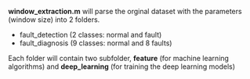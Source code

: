 <!--
 * @Author: Qi7
 * @Date: 2023-04-06 15:00:15
 * @LastEditors: aaronli-uga ql61608@uga.edu
 * @LastEditTime: 2023-04-06 15:10:07
 * @Description: 
-->
**window_extraction.m** will parse the orginal dataset with the parameters (window size) into 2 folders.

- fault_detection (2 classes: normal and fault)
- fault_diagnosis (9 classes: normal and 8 faults)

Each folder will contain two subfolder, **feature** (for machine learning algorithms) and **deep_learning** (for training the deep learning models)